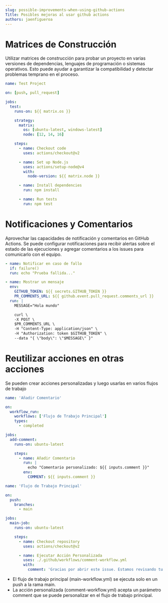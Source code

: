 ```yaml
---
slug: possible-improvements-when-using-github-actions
Title: Posibles mejoras al usar github actions
authors: jaenfigueroa
---
```


# Matrices de Construcción

Utilizar matrices de construcción para probar un proyecto en varias versiones de dependencias, lenguajes de programación o sistemas operativos. Esto puede ayudar a garantizar la compatibilidad y detectar problemas temprano en el proceso.

```yml
name: Test Project

on: [push, pull_request]

jobs:
  test:
    runs-on: ${{ matrix.os }}

    strategy:
      matrix:
        os: [ubuntu-latest, windows-latest]
        node: [12, 14, 16]

    steps:
      - name: Checkout code
        uses: actions/checkout@v2

      - name: Set up Node.js
        uses: actions/setup-node@v4
        with:
          node-version: ${{ matrix.node }}

      - name: Install dependencies
        run: npm install

      - name: Run tests
        run: npm test
```

# Notificaciones y Comentarios

Aprovechar las capacidades de notificación y comentarios en GitHub Actions. Se puede configurar notificaciones para recibir alertas sobre el estado de las ejecuciones y agregar comentarios a los issues para comunicarlo con el equipo.

```yml
- name: Notificar en caso de fallo
  if: failure()
  run: echo "Prueba fallida..."
```

```yml
- name: Mostrar un mensaje
  env:
    GITHUB_TOKEN: ${{ secrets.GITHUB_TOKEN }}
    PR_COMMENTS_URL: ${{ github.event.pull_request.comments_url }}
  run: |
    MESSAGE="Hola mundo"

    curl \
    -X POST \
    $PR_COMMENTS_URL \
    -H "Content-Type: application/json" \
    -H "Authorization: token $GITHUB_TOKEN" \
    --data "{ \"body\": \"$MESSAGE\" }"
```

# Reutilizar acciones en otras acciones

Se pueden crear acciones personalizadas y luego usarlas en varios flujos de trabajo

```yml
name: 'Añadir Comentario'

on:
  workflow_run:
    workflows: ['Flujo de Trabajo Principal']
    types:
      - completed

jobs:
  add-comment:
    runs-on: ubuntu-latest

    steps:
      - name: Añadir Comentario
        run: |
          echo "Comentario personalizado: ${{ inputs.comment }}"
        env:
          COMMENT: ${{ inputs.comment }}
```

```yml
name: 'Flujo de Trabajo Principal'

on:
  push:
    branches:
      - main

jobs:
  main-job:
    runs-on: ubuntu-latest

    steps:
      - name: Checkout repository
        uses: actions/checkout@v2

      - name: Ejecutar Acción Personalizada
        uses: ./.github/workflows/comment-workflow.yml
        with:
          comment: 'Gracias por abrir este issue. Estamos revisando tu problema.'
```

- El flujo de trabajo principal (main-workflow.yml) se ejecuta solo en un push a la rama main.
- La acción personalizada (comment-workflow.yml) acepta un parámetro comment que se puede personalizar en el flujo de trabajo principal.
